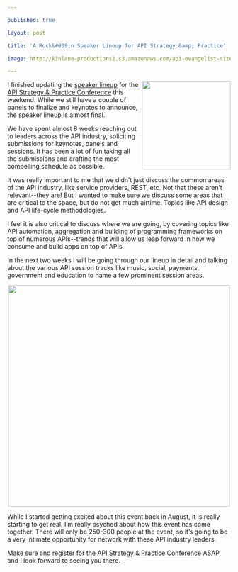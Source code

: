 ---
published: true
layout: post
title: 'A Rock&#039;n Speaker Lineup for API Strategy &amp; Practice'
image: http://kinlane-productions2.s3.amazonaws.com/api-evangelist-site/blog/api-strategy-practice-event.png
---

<p><a title="API Strategy &amp; Practice Conference" href="http://www.apistrategyconference.com/"><img src="http://www.apistrategyconference.com/images/api-strategy-conference-logo.png" alt="" width="200" align="right" /></a>
<p>I finished updating the <a title="speaker linup" href="http://www.apistrategyconference.com/speakers.php">speaker lineup</a> for the <a title="API Strategy &amp; Practice Conference" href="http://www.apistrategyconference.com/">API Strategy &amp; Practice Conference</a> this weekend.  While we still have a couple of panels to finalize and keynotes to announce, the speaker lineup is almost final.
<p>We have spent almost 8 weeks reaching out to leaders across the API industry, soliciting submissions for keynotes, panels and sessions.  It has been a lot of fun taking all the submissions and crafting the most compelling schedule as possible.
<p>It was really important to me that we didn&rsquo;t just&nbsp;discuss the common areas of the API industry, like service providers, REST, etc.  Not that these aren&rsquo;t relevant--they are!  But I wanted to make sure we discuss some areas that are critical to the space, but do not get much airtime.  Topics like API design and API life-cycle methodologies.
<p>I feel it is also critical to discuss where we are going, by covering topics like API automation, aggregation and building of programming frameworks on top of numerous APIs--trends that will allow us leap forward in how we consume and build apps on top of APIs.
<p>In the next two weeks I will be going through our lineup in detail and talking about the various API session tracks like music, social, payments, government and education to name a few prominent session areas.
<p><a title="API Strategy &amp; Practice Conference" href="http://www.apistrategyconference.com/"><img style="display: block; margin-left: auto; margin-right: auto;" src="https://s3.amazonaws.com/kinlane-productions2/events/api-strategy-practice-conference/api-strategy-home-1.png" alt="" width="500" /></a>
<p>While I started getting excited about this event back in August, it is really starting to get real.  I&rsquo;m really psyched about how this event has come together.  There will only be 250-300 people at the event, so it&rsquo;s going to be a very intimate opportunity for network with these API industry leaders.
<p>Make sure and <a title="register for the API Strategy &amp; Practice Conference" href="http://www.apistrategyconference.com/register.php">register for the API Strategy &amp; Practice Conference</a> ASAP, and I look forward to seeing you there.

